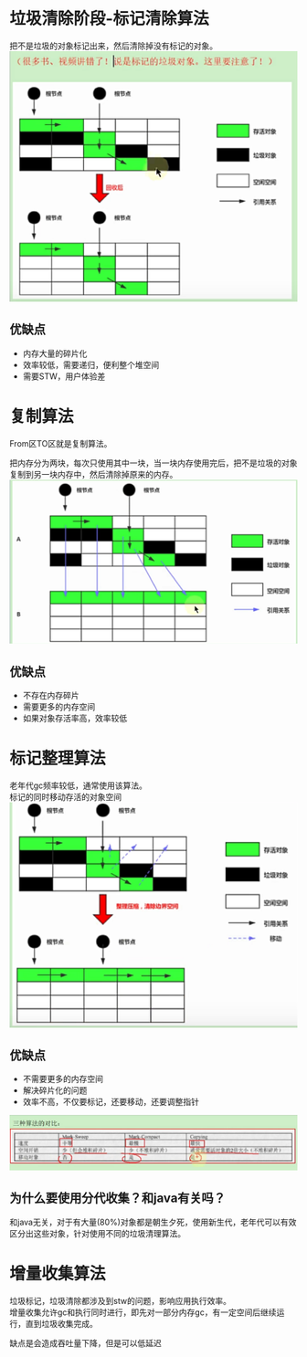 # 垃圾清除阶段-标记清除算法
把不是垃圾的对象标记出来，然后清除掉没有标记的对象。
![img.png](../images/jvm-42-01.png)


## 优缺点
- 内存大量的碎片化
- 效率较低，需要递归，便利整个堆空间
- 需要STW，用户体验差

# 复制算法
From区TO区就是复制算法。  

把内存分为两块，每次只使用其中一块，当一块内存使用完后，把不是垃圾的对象复制到另一块内存中，然后清除掉原来的内存。
![img.png](../images/jvm-42-02.png)

## 优缺点
- 不存在内存碎片
- 需要更多的内存空间
- 如果对象存活率高，效率较低

# 标记整理算法
老年代gc频率较低，通常使用该算法。  
标记的同时移动存活的对象空间
![img_1.png](../images/jvm-42-03.png)

## 优缺点
- 不需要更多的内存空间
- 解决碎片化的问题
- 效率不高，不仅要标记，还要移动，还要调整指针

![img_2.png](../images/jvm-42-04.png)

## 为什么要使用分代收集？和java有关吗？
和java无关，对于有大量(80%)对象都是朝生夕死，使用新生代，老年代可以有效区分出这些对象，针对使用不同的垃圾清理算法。

# 增量收集算法
垃圾标记，垃圾清除都涉及到stw的问题，影响应用执行效率。  
增量收集允许gc和执行同时进行，即先对一部分内存gc，有一定空间后继续运行，直到垃圾收集完成。  

缺点是会造成吞吐量下降，但是可以低延迟